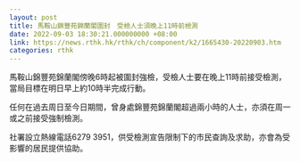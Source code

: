 ```yaml
---
layout: post
title: 馬鞍山錦豐苑錦蘭閣圍封　受檢人士須晚上11時前檢測
date: 2022-09-03 18:30:21.000000000 +08:00
link: https://news.rthk.hk/rthk/ch/component/k2/1665430-20220903.htm
categories: rthk
---
```


馬鞍山錦豐苑錦蘭閣傍晚6時起被圍封強檢，受檢人士要在晚上11時前接受檢測，當局目標在明日早上約10時半完成行動。

任何在過去周日至今日期間，曾身處錦豐苑錦蘭閣超過兩小時的人士，亦須在周一或之前接受強制檢測。

社署設立熱線電話6279 3951，供受檢測宣告限制下的市民查詢及求助，亦會為受影響的居民提供協助。
